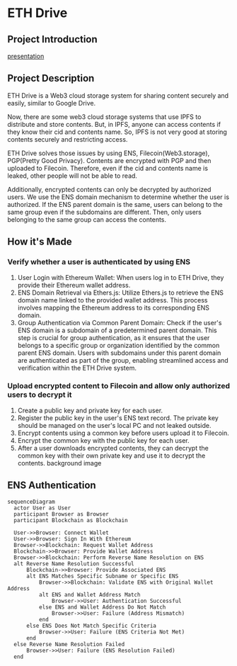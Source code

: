 # ETH Drive

## Project Introduction

[presentation](https://docs.google.com/presentation/d/1sG3eO6FlGcO1wqeUr6yUVyhTrKzwDPA8qJbDeXs8W2Q/edit?usp=sharing)

## Project Description

ETH Drive is a Web3 cloud storage system for sharing content securely and easily, similar to Google Drive.

Now, there are some web3 cloud storage systems that use IPFS to distribute and store contents. But, in IPFS, anyone can access contents if they know their cid and contents name. So, IPFS is not very good at storing contents securely and restricting access.

ETH Drive solves those issues by using ENS, Filecoin(Web3.storage), PGP(Pretty Good Privacy). Contents are encrypted with PGP and then uploaded to Filecoin. Therefore, even if the cid and contents name is leaked, other people will not be able to read.

Additionally, encrypted contents can only be decrypted by authorized users. We use the ENS domain mechanism to determine whether the user is authorized. If the ENS parent domain is the same, users can belong to the same group even if the subdomains are different. Then, only users belonging to the same group can access the contents.

## How it's Made

### Verify whether a user is authenticated by using ENS

1. User Login with Ethereum Wallet: When users log in to ETH Drive, they provide their Ethereum wallet address.
2. ENS Domain Retrieval via Ethers.js: Utilize Ethers.js to retrieve the ENS domain name linked to the provided wallet address. This process involves mapping the Ethereum address to its corresponding ENS domain.
3. Group Authentication via Common Parent Domain: Check if the user's ENS domain is a subdomain of a predetermined parent domain. This step is crucial for group authentication, as it ensures that the user belongs to a specific group or organization identified by the common parent ENS domain. Users with subdomains under this parent domain are authenticated as part of the group, enabling streamlined access and verification within the ETH Drive system.

### Upload encrypted content to Filecoin and allow only authorized users to decrypt it

1. Create a public key and private key for each user.
2. Register the public key in the user's ENS text record. The private key should be managed on the user's local PC and not leaked outside.
3. Encrypt contents using a common key before users upload it to Filecoin.
4. Encrypt the common key with the public key for each user.
5. After a user downloads encrypted contents, they can decrypt the common key with their own private key and use it to decrypt the contents.
   background image

## ENS Authentication

```mermaid
sequenceDiagram
  actor User as User
  participant Browser as Browser
  participant Blockchain as Blockchain

  User->>Browser: Connect Wallet
  User->>Browser: Sign In With Ethereum
  Browser->>Blockchain: Request Wallet Address
  Blockchain->>Browser: Provide Wallet Address
  Browser->>Blockchain: Perform Reverse Name Resolution on ENS
  alt Reverse Name Resolution Successful
      Blockchain->>Browser: Provide Associated ENS
      alt ENS Matches Specific Subname or Specific ENS
          Browser->>Blockchain: Validate ENS with Original Wallet Address
          alt ENS and Wallet Address Match
              Browser->>User: Authentication Successful
          else ENS and Wallet Address Do Not Match
              Browser->>User: Failure (Address Mismatch)
          end
      else ENS Does Not Match Specific Criteria
          Browser->>User: Failure (ENS Criteria Not Met)
      end
  else Reverse Name Resolution Failed
      Browser->>User: Failure (ENS Resolution Failed)
  end

```
